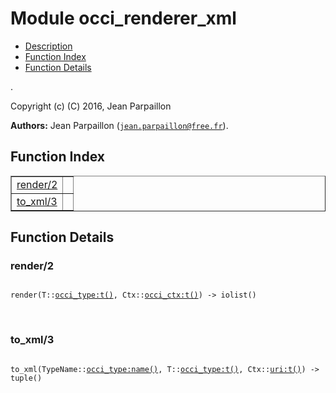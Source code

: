 

# Module occi_renderer_xml #
* [Description](#description)
* [Function Index](#index)
* [Function Details](#functions)

.

Copyright (c) (C) 2016, Jean Parpaillon

__Authors:__ Jean Parpaillon ([`jean.parpaillon@free.fr`](mailto:jean.parpaillon@free.fr)).

<a name="index"></a>

## Function Index ##


<table width="100%" border="1" cellspacing="0" cellpadding="2" summary="function index"><tr><td valign="top"><a href="#render-2">render/2</a></td><td></td></tr><tr><td valign="top"><a href="#to_xml-3">to_xml/3</a></td><td></td></tr></table>


<a name="functions"></a>

## Function Details ##

<a name="render-2"></a>

### render/2 ###

<pre><code>
render(T::<a href="occi_type.md#type-t">occi_type:t()</a>, Ctx::<a href="occi_ctx.md#type-t">occi_ctx:t()</a>) -&gt; iolist()
</code></pre>
<br />

<a name="to_xml-3"></a>

### to_xml/3 ###

<pre><code>
to_xml(TypeName::<a href="occi_type.md#type-name">occi_type:name()</a>, T::<a href="occi_type.md#type-t">occi_type:t()</a>, Ctx::<a href="uri.md#type-t">uri:t()</a>) -&gt; tuple()
</code></pre>
<br />

